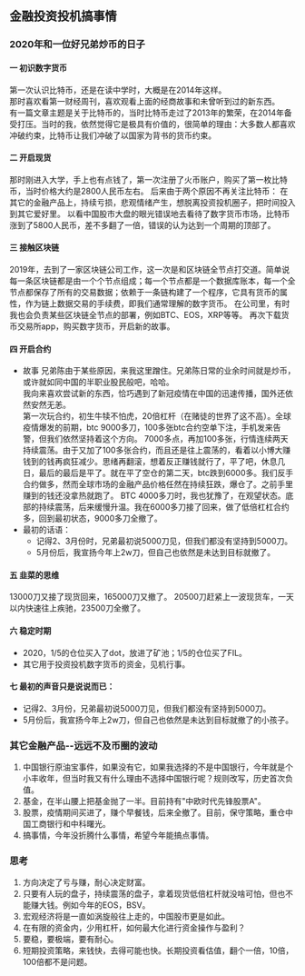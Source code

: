## 金融投资投机搞事情
### 2020年和一位好兄弟炒币的日子
#### 一 初识数字货币  
第一次认识比特币，还是在读中学时，大概是在2014年这样。  
那时喜欢看第一财经周刊，喜欢观看上面的经商故事和未曾听到过的新东西。  
有一篇文章主题是关于比特币的，当时比特币走过了2013年的繁荣，在2014年备受打压。当时的我，依然觉得它是极具有价值的，很简单的理由：大多数人都喜欢冲破约束，比特币让我们冲破了以国家为背书的货币约束。
#### 二 开启现货  
那时刚进入大学，手上也有点钱了，第一次注册了火币账户，购买了第一枚比特币，当时价格大约是2800人民币左右。
后来由于两个原因不再关注比特币：
    在其它的金融产品上，持续亏损，悲观情绪产生，想脱离投资投机圈子，把时间投入到其它爱好里。
    以看中国股市大盘的眼光错误地去看待了数字货币市场，比特币涨到了5800人民币，差不多翻了一倍，错误的认为达到一个周期的顶部了。
#### 三 接触区块链  
2019年，去到了一家区块链公司工作，这一次是和区块链全节点打交道。简单说每一条区块链都是由一个个节点组成；每一个节点都是一个数据库账本，每一个全节点都保存了所有的交易数据；依赖于一条链构建了一个程序，它具有货币的属性，作为链上数据交易的手续费，即我们通常理解的数字货币。 在公司里，有时我也会负责某些区块链全节点的部署，例如BTC、EOS，XRP等等。 再次下载货币交易所app，购买数字货币，开启新的故事。
#### 四 开启合约
- 故事
兄弟陈由于某些原因，来我这里蹭住。兄弟陈日常的业余时间就是炒币，或许就如同中国的半职业股民般吧，哈哈。  
我向来喜欢尝试新的东西，恰巧遇到了新冠疫情在中国的迅速传播，国外还依然安然无恙。  
第一次玩合约，初生牛犊不怕虎，20倍杠杆（在赌徒的世界了这不高）。全球疫情爆发的前期，btc 9000多刀，100多张btc合约空单下注，手机发来告警，但我们依然坚持着这个方向。 7000多点，再加100多张，行情连续两天持续震荡。由于又加了100多张合约，而且还是往上震荡的，看着以小博大赚钱到的钱再疯狂减少。思绪再翻滚，想着反正赚钱就行了，平了吧，休息几日，最后的最后是平了。就在平了空仓的第二天，btc跌到6000多。我们反手合约做多，然而全球市场的金融产品价格任然在持续狂跌，爆仓了。之前手里赚到的钱还没拿热就跑了。 
BTC 4000多刀时，我也犹豫了，在观望状态。底部的持续震荡，后来缓慢升温。我在6000多刀接了回来，做了低倍杠杠合约多，回到最初状态，9000多刀全撤了。
- 最初的话语：
    - 记得2、3月份时，兄弟最初说5000刀见，但我们都没有坚持到5000刀。
    - 5月份后，我宣扬今年上2w刀，但自己也依然是未达到目标就撤了。
#### 五 韭菜的思维
13000刀又接了现货回来，165000刀又撤了。
20500刀赶紧上一波现货车，一天以内快速往上疾驰，23500刀全撤了。
#### 六 稳定时期
- 2020，1/5的仓位买入了dot，放进了矿池；1/5的仓位买了FIL。
- 其它用于投资投机数字货币的资金，见机行事。
#### 七 最初的声音只是说说而已：
- 记得2、3月份，兄弟最初说5000刀见，但我们都没有坚持到5000刀。
- 5月份后，我宣扬今年上2w刀，但自己也依然是未达到目标就撤了的小孩子。
### 其它金融产品--远远不及币圈的波动
1. 中国银行原油宝事件，如果没有它，如果我选择的不是中国银行，今年就是个小丰收年，但当时我又有什么理由不选择中国银行呢？规则改写，历史首次负值。
2. 基金，在半山腰上把基金抛了一半。目前持有"中欧时代先锋股票A"。
3. 股票，疫情期间买进了，赚个早餐钱，后来全撤了。目前，保守策略，重仓中国工商银行和中科曙光。
4. 搞事情，今年没折腾什么事情，希望今年能搞点事情。
### 思考
1. 方向决定了亏与赚，耐心决定财富。
2. 只要有人玩的盘子，持续震荡的盘子，拿着现货低倍杠杆就没啥可怕，但也不能赚大钱。例如今年的EOS，BSV。
3. 宏观经济将是一直如涡旋般往上走的，中国股市更是如此。
4. 在有限的资金内，少用杠杆，如何最大化进行资金操作与盈利？
5. 要稳，要极端，要有耐心。
6. 短期投资策略，来钱快，去得可能也快。长期投资看估值，翻个一倍，10倍，100倍都不是问题。